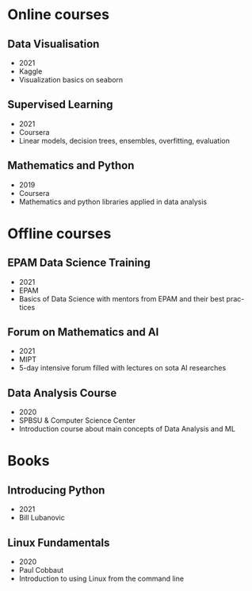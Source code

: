 # Online courses

## Data Visualisation

- 2021
- Kaggle
- Visualization basics on seaborn

## Supervised Learning

- 2021
- Coursera
- Linear models, decision trees, ensembles, overfitting, evaluation


## Mathematics and Python

- 2019
- Coursera
- Mathematics and python libraries applied in data analysis

# Offline courses

## EPAM Data Science Training

- 2021
- EPAM
- Basics of Data Science with mentors from EPAM and their best prac-
tices


## Forum on Mathematics and AI

- 2021
- MIPT
- 5-day intensive forum filled with lectures on sota AI researches

## Data Analysis Course

- 2020
- SPBSU & Computer Science Center
- Introduction course about main concepts of Data Analysis and ML
# Books


## Introducing Python
- 2021
- Bill Lubanovic


## Linux Fundamentals

- 2020
- Paul Cobbaut
- Introduction to using Linux from the command line
